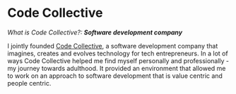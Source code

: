 # Code Collective

*What is Code Collective?:* ***Software development company***  
  
I jointly founded [Code Collective](https://codecollective.com), a software development company that imagines, creates and evolves technology for tech entrepreneurs. In a lot of ways Code Collective helped me find myself personally and professionally - my journey towards adulthood. It provided an environment that allowed me to work on an approach to software development that is value centric and people centric.
